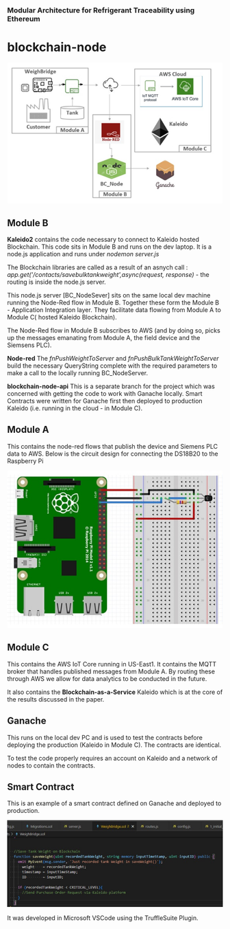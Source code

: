 
### Modular Architecture for Refrigerant Traceability using Ethereum
# blockchain-node

![This is the Modular Architecture](https://github.com/barneymc/blockchain-node/blob/main/Node_Red_artifacts/ModularArchitecture.jpg)

## Module B

**Kaleido2**
contains the code necessary to connect to Kaleido hosted Blockchain. This code sits in Module B and runs on the dev laptop.
It is a node.js application and runs under *nodemon server.js*

The Blockchain libraries are called as a result of an asnych call :  *app.get('/contacts/savebulktankweight',async(request, response)*  - the routing is inside the node.js server.


This node.js server [BC_NodeSever] sits on the same local dev machine running the Node-Red flow in Module B.
Together these form the Module B - Application Integration layer. They facilitate data flowing from Module A to Module C( hosted Kaleido Blockchain).

The Node-Red flow in Module B subscribes to AWS (and by doing so, picks up the messages emanating from Module A, the field device and the Siemsens PLC). 

**Node-red**
The *fnPushWeightToServer* and *fnPushBulkTankWeightToServer* build the necessary QueryString complete with the required parameters to make a call to the locally running BC_NodeServer. 


**blockchain-node-api** 
This is a separate branch for the project which was concerned with getting the code to work with Ganache locally.
Smart Contracts were written for Ganache first then deployed to production Kaleido (i.e. running in the cloud - in Module C).

## Module A

This contains the node-red flows that publish the device and Siemens PLC data to AWS.
Below is the circuit design for connecting the DS18B20 to the Raspberry Pi

![This is the RaspberryPi Circiut](https://github.com/barneymc/blockchain-node/blob/main/Node_Red_artifacts/RaspberryPi_Circuit.jpg)

## Module C

This contains the AWS IoT Core running in US-East1. It contains the MQTT broker that handles published messages from Module A.
By routing these through AWS we allow for data analytics to be conducted in the future. 

It also contains the **Blockchain-as-a-Service** Kaleido which is at the core of the results discussed in the paper. 

## Ganache 

This runs on the local dev PC and is used to test the contracts before deploying the production (Kaleido in Module C). The contracts are identical.

To test the code properly requires an account on Kaleido and a network of nodes to contain the contracts. 

## Smart Contract

This is an example of a smart contract defined on Ganache and deployed to production.

![Smart Contract](https://github.com/barneymc/blockchain-node/blob/main/Node_Red_artifacts/ContractExample.jpg)

It was developed in Microsoft VSCode using the TruffleSuite Plugin. 
